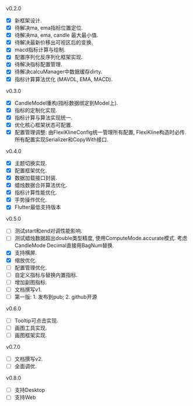 v0.2.0
- [x] 新框架设计.
- [x] 待解决ma, ema指标位置定位.
- [x] 待解决ma, ema, candle 最大最小值.
- [x] 待解决最新价移出可视区后的变换.
- [x] macd指标计算与绘制.
- [x] 配置序列化反序列化框架实现.
- [x] 待解决指标配置管理.
- [x] 待解决calcuManager中数据缓存dirty.
- [x] 指标计算算法优化 (MAVOL, EMA, MACD).

v0.3.0
- [x] CandleModel重构(指标数据绑定到Model上).
- [x] 指标的定制化实现.
- [x] 指标计算与算法实现统一.
- [x] 优化核心框架状态可配置.
- [x] 配置管理调整: 由FlexiKlineConfig统一管理所有配置, FlexiKline构造时必传. 所有配置实现Serializer和CopyWith接口. 

v0.4.0
- [x] 主题切换实现.
- [x] 配置框架优化.
- [x] 数据加载接口封装.
- [x] 蜡烛数据合并算法优化.
- [x] 指标计算性能优化.
- [x] 手势操作优化.
- [x] Flutter最低支持版本

v0.5.0
- [ ] 测试start和end对调性能影响.
- [ ] 测试蜡烛数据超出double类型精度, 使用ComputeMode.accurate模式. 考虑CandleMode Decimal直接用BagNum替换.
- [x] 支持横屏.
- [x] 缩放优化.
- [ ] 配置管理优化.
- [ ] 自定义指标与替换内置指标.
- [ ] 增加副图指标.
- [ ] 文档撰写v1.
- [ ] 第一版: 1. 发布到pub; 2. github开源

v0.6.0
- [ ] Tooltip可点击实现.
- [ ] 画图工具实现.
- [ ] 画图框架实现.

v0.7.0
- [ ] 文档撰写v2.
- [ ] 全面调优.

v0.8.0
- [ ] 支持Desktop
- [ ] 支持Web
